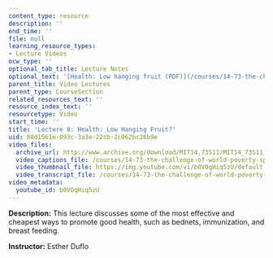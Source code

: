 ```yaml
---
content_type: resource
description: ''
end_time: ''
file: null
learning_resource_types:
- Lecture Videos
ocw_type: ''
optional_tab_title: Lecture Notes
optional_text: '[Health: Low hanging fruit (PDF)](/courses/14-73-the-challenge-of-world-poverty-spring-2011/resources/mit14_73s11_lec8_slides)'
parent_title: Video Lectures
parent_type: CourseSection
related_resources_text: ''
resource_index_text: ''
resourcetype: Video
start_time: ''
title: 'Lecture 8: Health: Low Hanging Fruit?'
uid: 88d1561e-093c-3a3e-22cb-2c062bc26b9e
video_files:
  archive_url: http://www.archive.org/download/MIT14.73S11/MIT14_73S11_lec08_300k.mp4
  video_captions_file: /courses/14-73-the-challenge-of-world-poverty-spring-2011/3093cadea043553891d842616651284b_b0VOqHiq5zU.vtt
  video_thumbnail_file: https://img.youtube.com/vi/b0VOqHiq5zU/default.jpg
  video_transcript_file: /courses/14-73-the-challenge-of-world-poverty-spring-2011/ed234183b4dc8fde39f16104bc0433d0_b0VOqHiq5zU.pdf
video_metadata:
  youtube_id: b0VOqHiq5zU
---
```


**Description:** This lecture discusses some of the most effective and cheapest ways to promote good health, such as bednets, immunization, and breast feeding.

**Instructor:** Esther Duflo



